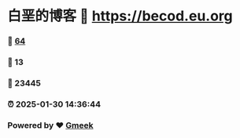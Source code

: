# 白垩的博客 :link: https://becod.eu.org 
### :page_facing_up: [64](https://becod.eu.org/tag.html) 
### :speech_balloon: 13 
### :hibiscus: 23445 
### :alarm_clock: 2025-01-30 14:36:44 
### Powered by :heart: [Gmeek](https://github.com/Meekdai/Gmeek)
